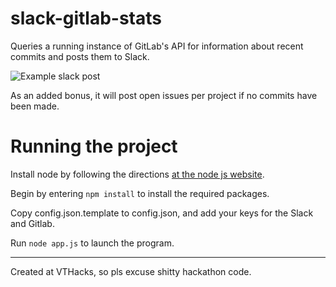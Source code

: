 # slack-gitlab-stats
Queries a running instance of GitLab's API for information about recent commits and posts them to Slack.

![Example slack post](http://i.imgur.com/I4WSwhO.jpg)

As an added bonus, it will post open issues per project if no commits have been made.

# Running the project

Install node by following the directions [at the node js website](https://nodejs.org/en/download/package-manager/#debian-and-ubuntu-based-linux-distributions).

Begin by entering `npm install` to install the required packages.

Copy config.json.template to config.json, and add your keys for the Slack and Gitlab.

Run `node app.js` to launch the program.

---

Created at VTHacks, so pls excuse shitty hackathon code.
